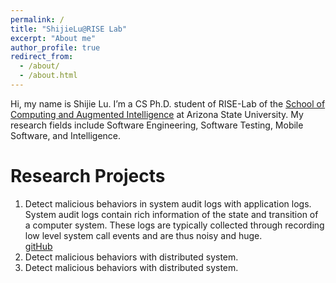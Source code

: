 ```yaml
---
permalink: /
title: "ShijieLu@RISE Lab"
excerpt: "About me"
author_profile: true
redirect_from: 
  - /about/
  - /about.html
---
```


Hi, my name is Shijie Lu. I’m a CS Ph.D. student of RISE-Lab of the [School of Computing and Augmented Intelligence](https://scai.engineering.asu.edu/) at Arizona State University. My research fields include Software Engineering, Software Testing, Mobile Software, and Intelligence.

Research Projects
======
1. Detect malicious behaviors in system audit logs with application logs. System audit logs contain rich information of the state and transition of a computer system. These logs are typically collected through recording low level system call events and are thus noisy and huge.
   <br>
   [gitHub](https://github.com/heisstorm/loganalyzetools_project)
1. Detect malicious behaviors with distributed system.
1. Detect malicious behaviors with distributed system.